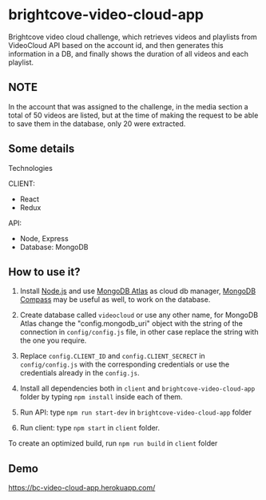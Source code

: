 # brightcove-video-cloud-app
Brightcove video cloud challenge, which retrieves videos and playlists from VideoCloud API based on the account id, and then generates this information in a DB, and finally shows the duration of all videos and each playlist.

## NOTE 
In the account that was assigned to the challenge, in the media section a total of 50 videos are listed, but at the time of making the request to be able to save them in the database, only 20 were extracted.

## Some details
Technologies

CLIENT:

* React
* Redux

API:
* Node, Express
* Database: MongoDB


## How to use it?

1. Install [Node.js](https://nodejs.org/) and use [MongoDB Atlas](https://www.mongodb.com/cloud/atlas) as cloud db manager, [MongoDB Compass](https://www.mongodb.com/products/compass) may be useful as well, to work on the database.

2. Create database called `videocloud` or use any other name, for MongoDB Atlas change the "config.mongodb_uri" object with the string of the connection in `config/config.js` file, in other case replace the string with the one you require.

3. Replace `config.CLIENT_ID` and `config.CLIENT_SECRECT` in `config/config.js` with the corresponding credentials or use the credentials already in the `config.js`.

4. Install all dependencies both in `client` and `brightcove-video-cloud-app` folder by typing `npm install` inside each of them.

5. Run API: type `npm run start-dev` in `brightcove-video-cloud-app` folder

7. Run client: type `npm start` in `client` folder.

To create an optimized build, run `npm run build` in `client` folder

## Demo
https://bc-video-cloud-app.herokuapp.com/


